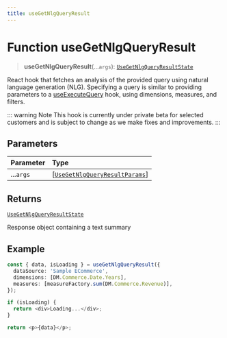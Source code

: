 ```yaml
---
title: useGetNlgQueryResult
---
```


# Function useGetNlgQueryResult <Badge type="beta" text="Beta" />

> **useGetNlgQueryResult**(...`args`): [`UseGetNlgQueryResultState`](../interfaces/interface.UseGetNlgQueryResultState.md)

React hook that fetches an analysis of the provided query using natural language generation (NLG).
Specifying a query is similar to providing parameters to a [useExecuteQuery](../queries/function.useExecuteQuery.md) hook, using dimensions, measures, and filters.

::: warning Note
This hook is currently under private beta for selected customers and is subject to change as we make fixes and improvements.
:::

## Parameters

| Parameter | Type |
| :------ | :------ |
| ...`args` | [[`UseGetNlgQueryResultParams`](../interfaces/interface.UseGetNlgQueryResultParams.md)] |

## Returns

[`UseGetNlgQueryResultState`](../interfaces/interface.UseGetNlgQueryResultState.md)

Response object containing a text summary

## Example

```ts
const { data, isLoading } = useGetNlgQueryResult({
  dataSource: 'Sample ECommerce',
  dimensions: [DM.Commerce.Date.Years],
  measures: [measureFactory.sum(DM.Commerce.Revenue)],
});

if (isLoading) {
  return <div>Loading...</div>;
}

return <p>{data}</p>;
```
